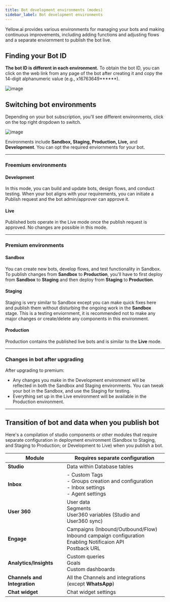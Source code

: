 ```yaml
---
title: Bot development environments (modes)
sidebar_label: Bot development environments 
---
```


Yellow.ai provides various environments for managing your bots and making continuous improvements, including adding functions and adjusting flows and a separate enviornment to publish the bot live. 


## Finding your Bot ID

**The bot ID is different in each environment.**
To obtain the bot ID, you can click on the web link from any page of the bot after creating it and copy the 14-digit alphanumeric value (e.g., x16763649******).       

![image](https://imgur.com/KAjcN15.png)

## Switching bot environments

Depending on your bot subscription, you'll see different environments, click on the top right dropdown to switch. 

![image](https://imgur.com/89JWllg.png)

Environments include **Sandbox, Staging, Production, Live,** and **Development**. You can opt the required enviornments for your bot.


--------

### Freemium environments

<!--

**Development and Live modes**

![](https://hackmd.io/_uploads/BJM3vb023.png)

-->

#### Development

In this mode, you can build and update bots, design flows, and conduct testing. When your bot aligns with your requirements, you can initiate a Publish request and the bot admin/approver can approve it. 




#### Live

Published bots operate in the Live mode once the publish request is approved. No changes are possible in this mode.

-----

### Premium environments


<!--
**Sandbox,Staging and Production modes**

![](https://i.imgur.com/WI0YLmE.png)

-->

#### Sandbox

You can create new bots, develop flows, and test functionality in Sandbox. 
To publish changes from **Sandbox** to **Production**, you'll have to first deploy from **Sandbox** to **Staging** and then deploy from **Staging** to **Production**.


#### Staging

Staging is very similar to Sandbox except you can make quick fixes here and publish them without disturbing the ongoing work in the **Sandbox** stage. This is a testing enviornment, it is recommended not to make any major changes or create/delete any components in this environment. 

#### Production 

Production contains the published live bots and is similar to the **Live** mode.

----

### Changes in bot after upgrading

After upgrading to premium:

- Any changes you make in the Development environment will be reflected in both the Sandbox and Staging environments. You can tweak your bot in the Sandbox, and use the Staging for testing.
- Everything set up in the Live environment will be available in the Production environment.


-------

## Transition of bot and data when you publish bot

<!--

Not every component configured in the development/ sandbox/staging environments will be pushed to the live/production environments.

- The development/sandbox/staging environments share a similar operational pattern. To make changes to your bot and apply those modifications, you need to be within these environments.
- The live/production environments follow the same pattern. In this environment, the bot is active, and no further modifications can be made. 


Following changes must be configured seperately in **Development** and **Live** enviornment. 

* Database records
* Inbox module settings
* Bot analytics in the Insights tab
* Scheduled campaigns in the Engage module
* Applied templates in the Engage module



---

Live

 However, you can:
- Access user analytics in the [Insights](https://docs.yellow.ai/docs/platform_concepts/growth/introductiontoinsights) module.
- Launch campaigns using [Engage](https://docs.yellow.ai/docs/platform_concepts/engagement/engage).
- Respond to customer inquiries as an agent within [Inbox](https://docs.yellow.ai/docs/platform_concepts/inbox).


----

-->

Here's a compilation of studio components or other modules that require separate configuration in deployment environment (Sandbox to Staging, and Staging to Production; or Development to Live) when you publish a bot.


| Module | Requires separate configuration |
| -------- | -------- |
| **Studio** | Data within Database tables | 
| **Inbox**	| - Custom Tags <br/> - Groups creation and configuration <br/> - Inbox settings <br/> - Agent settings |
| **User 360** | User data <br/> Segments<br/> User360 variables (Studio and User360 sync)
| **Engage**     |  Campaigns (Inbound/Outbound/Flow)  <br/> Inbound campaign configuration <br/> Enabling Notificaion API <br/> Postback URL |
|**Analytics/Insights**|  Custom queries <br/> Goals <br/>  Custom dashboards |
| **Channels and Integration** | All the Channels and integrations (except **WhatsApp**) |
| **Chat widget** | Chat widget settings |

<!--
must be created or deleted only in Sandbox/Development environment <br/> Data within the DB will not move to Live/Prod
-->


<!--


## Changes in bot after environment upgrade

- When you upgrade from Development to the 3-environment setup (Sandbox, Staging, Production), your flows, databases, and other components from Development move to the Sandbox and Staging environments.
- In the new setup, you must configure everything in the Sandbox environment, and then publish your flows and bot to the Staging environment for testing.
- All flows, intents, entities, and bot skins will be transferred from the Sandbox to the Staging environment upon publishing. 
    - You can't selectively retain flows in Staging; everything configured in Sandbox is published to Staging. Any flows exclusive to Staging but not in Sandbox will be lost if you choose to Publish bot.
- While you can make modifications and publish flows in the Staging environment, it's recommended to primarily use it for testing and make all significant changes in the Sandbox first.
- Database creation and deletion must occur in the Sandbox environment.
- Analytics and insights need to be created separately in each environment.
- Everything available in Live Mode is also accessible in the Production environment.
- In both Development and Live environments, sharing a bot invite grants users access to both Live and Development. However, in a 3-environment setup, you must share invites for all three environments separately. For example, sharing a bot invite in the Sandbox environment provides users access only to the Sandbox environment.

-->